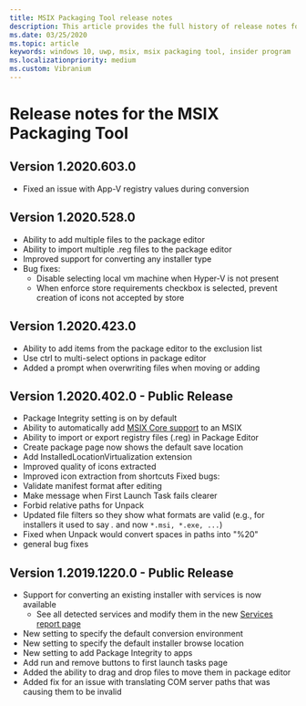 ```yaml
---
title: MSIX Packaging Tool release notes
description: This article provides the full history of release notes for different versions of the MSIX Packaging Tool.
ms.date: 03/25/2020
ms.topic: article
keywords: windows 10, uwp, msix, msix packaging tool, insider program
ms.localizationpriority: medium
ms.custom: Vibranium
---
```


# Release notes for the MSIX Packaging Tool

## Version 1.2020.603.0
- Fixed an issue with App-V registry values during conversion

## Version 1.2020.528.0
- Ability to add multiple files to the package editor
- Ability to import multiple .reg files to the package editor
- Improved support for converting any installer type
- Bug fixes:
	- Disable selecting local vm machine when Hyper-V is not present
	- When enforce store requirements checkbox is selected, prevent creation of icons not accepted by store

## Version 1.2020.423.0
- Ability to add items from the package editor to the exclusion list
- Use ctrl to multi-select options in package editor
- Added a prompt when overwriting files when moving or adding

## Version 1.2020.402.0 - Public Release
- Package Integrity setting is on by default
- Ability to automatically add [MSIX Core support](../../msix-core/msixcore.md) to an MSIX
- Ability to import or export registry files (.reg) in Package Editor
- Create package page now shows the default save location
- Add InstalledLocationVirtualization extension
- Improved quality of icons extracted
- Improved icon extraction from shortcuts
Fixed bugs:
- Validate manifest format after editing 
- Make message when First Launch Task fails clearer 
- Forbid relative paths for Unpack 
- Updated file filters so they show what formats are valid (e.g., for installers it used to say *.* and now `*.msi, *.exe, ...`) 
- Fixed when Unpack would convert spaces in paths into "%20"
- general bug fixes

## Version 1.2019.1220.0 - Public Release
- Support for converting an existing installer with services is now available
  - See all detected services and modify them in the new [Services report page](../convert-an-installer-with-services.md)
- New setting to specify the default conversion environment
- New setting to specify the default installer browse location
- New setting to add Package Integrity to apps
- Add run and remove buttons to first launch tasks page
- Added the ability to drag and drop files to move them in package editor
- Added fix for an issue with translating COM server paths that was causing them to be invalid
